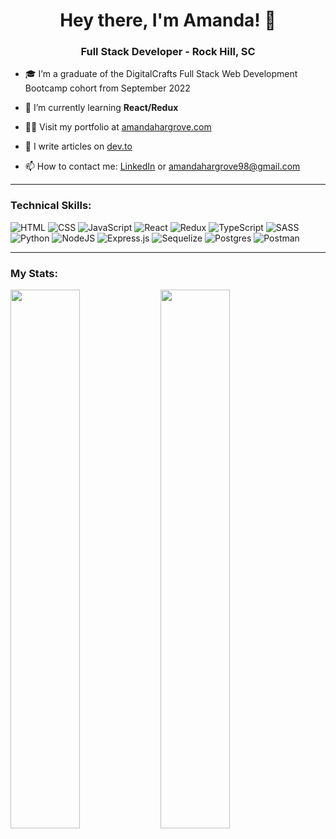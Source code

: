 <h1 align="center">Hey there, I'm Amanda! 👋</h1>
<h3 align="center"> Full Stack Developer - Rock Hill, SC </h3>

- 🎓 I’m a graduate of the DigitalCrafts Full Stack Web Development Bootcamp cohort from September 2022

- 🌱 I’m currently learning **React/Redux**

- 👨‍💻 Visit my portfolio at [amandahargrove.com](https://www.amandahargrove.com/)

- 📝 I write articles on [dev.to](https://dev.to/hargroa2)

- 📫 How to contact me: [LinkedIn](https://www.linkedin.com/in/amanda-hargrove-0608/) or amandahargrove98@gmail.com

---
### Technical Skills: ###
![HTML](https://img.shields.io/badge/HTML5-E34F26?style=for-the-badge&logo=html5&logoColor=white)
![CSS](https://img.shields.io/badge/CSS3-1572B6?style=for-the-badge&logo=css3&logoColor=white)
![JavaScript](https://img.shields.io/badge/JavaScript-F7DF1E?style=for-the-badge&logo=javascript&logoColor=black)
![React](https://img.shields.io/badge/react-%2320232a.svg?style=for-the-badge&logo=react&logoColor=%2361DAFB)
![Redux](https://img.shields.io/badge/Redux-593D88?style=for-the-badge&logo=redux&logoColor=white)
![TypeScript](https://img.shields.io/badge/typescript-%23007ACC.svg?style=for-the-badge&logo=typescript&logoColor=white)
![SASS](https://img.shields.io/badge/Sass-CC6699?style=for-the-badge&logo=sass&logoColor=white)
![Python](https://img.shields.io/badge/Python-3776AB?style=for-the-badge&logo=python&logoColor=white)
![NodeJS](https://img.shields.io/badge/node.js-6DA55F?style=for-the-badge&logo=node.js&logoColor=white)
![Express.js](https://img.shields.io/badge/express.js-%23404d59.svg?style=for-the-badge&logo=express&logoColor=%2361DAFB)
![Sequelize](https://img.shields.io/badge/Sequelize-52B0E7?style=for-the-badge&logo=Sequelize&logoColor=white)
![Postgres](https://img.shields.io/badge/postgres-%23316192.svg?style=for-the-badge&logo=postgresql&logoColor=white)
![Postman](https://img.shields.io/badge/Postman-FF6C37?style=for-the-badge&logo=postman&logoColor=white)

---

### My Stats: ###
<img align="left" width="47%" src="https://github-readme-stats.vercel.app/api?username=hargroa2&show_icons=true&theme=great-gatsby" />
<img align="left" width="47%" src="https://github-readme-stats.vercel.app/api/top-langs/?username=hargroa2&layout=compact&theme=dark" />

